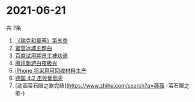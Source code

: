 # 2021-06-21
  共 7条

  <!-- BEGIN -->
  <!-- 最后更新时间:Mon Jun 21 2021 06:12:40 GMT+0000 (Coordinated Universal Time) -->
  1. [《瑞克和莫蒂》第五季](https://www.zhihu.com/search?q=瑞克和莫蒂)
1. [蜜雪冰城主题曲](https://www.zhihu.com/search?q=蜜雪冰城)
1. [百度试用期员工被劝退](https://www.zhihu.com/search?q=百度员工被劝退)
1. [腾讯新游白夜极光](https://www.zhihu.com/search?q=白夜极光)
1. [iPhone 将采用可回收材料生产](https://www.zhihu.com/search?q=苹果)
1. [德国 4:2 击败葡萄牙](https://www.zhihu.com/search?q=德国队)
1. [动画萤石眼之歌完结](https://www.zhihu.com/search?q=薇薇 -萤石眼之歌-)
  <!-- END -->
  